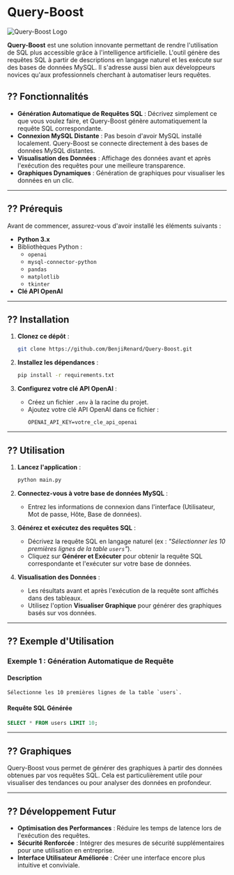 
# Query-Boost

![Query-Boost Logo](https://via.placeholder.com/150)

**Query-Boost** est une solution innovante permettant de rendre l'utilisation de SQL plus accessible grâce à l'intelligence artificielle. L'outil génère des requêtes SQL à partir de descriptions en langage naturel et les exécute sur des bases de données MySQL. Il s'adresse aussi bien aux développeurs novices qu'aux professionnels cherchant à automatiser leurs requêtes.

## ?? Fonctionnalités

- **Génération Automatique de Requêtes SQL** : Décrivez simplement ce que vous voulez faire, et Query-Boost génère automatiquement la requête SQL correspondante.
- **Connexion MySQL Distante** : Pas besoin d'avoir MySQL installé localement. Query-Boost se connecte directement à des bases de données MySQL distantes.
- **Visualisation des Données** : Affichage des données avant et après l'exécution des requêtes pour une meilleure transparence.
- **Graphiques Dynamiques** : Génération de graphiques pour visualiser les données en un clic.

---

## ?? Prérequis

Avant de commencer, assurez-vous d'avoir installé les éléments suivants :

- **Python 3.x**
- Bibliothèques Python :
  - `openai`
  - `mysql-connector-python`
  - `pandas`
  - `matplotlib`
  - `tkinter`
- **Clé API OpenAI**

---

## ?? Installation

1. **Clonez ce dépôt** :
   ```bash
   git clone https://github.com/BenjiRenard/Query-Boost.git
   ```

2. **Installez les dépendances** :
   ```bash
   pip install -r requirements.txt
   ```

3. **Configurez votre clé API OpenAI** :
   - Créez un fichier `.env` à la racine du projet.
   - Ajoutez votre clé API OpenAI dans ce fichier :
     ```
     OPENAI_API_KEY=votre_cle_api_openai
     ```

---

## ?? Utilisation

1. **Lancez l'application** :
   ```bash
   python main.py
   ```

2. **Connectez-vous à votre base de données MySQL** :
   - Entrez les informations de connexion dans l'interface (Utilisateur, Mot de passe, Hôte, Base de données).

3. **Générez et exécutez des requêtes SQL** :
   - Décrivez la requête SQL en langage naturel (ex : *"Sélectionner les 10 premières lignes de la table `users`"*).
   - Cliquez sur **Générer et Exécuter** pour obtenir la requête SQL correspondante et l'exécuter sur votre base de données.

4. **Visualisation des Données** :
   - Les résultats avant et après l'exécution de la requête sont affichés dans des tableaux.
   - Utilisez l'option **Visualiser Graphique** pour générer des graphiques basés sur vos données.

---

## ?? Exemple d'Utilisation

### Exemple 1 : Génération Automatique de Requête

#### Description
```plaintext
Sélectionne les 10 premières lignes de la table `users`.
```

#### Requête SQL Générée
```sql
SELECT * FROM users LIMIT 10;
```

---

## ?? Graphiques

Query-Boost vous permet de générer des graphiques à partir des données obtenues par vos requêtes SQL. Cela est particulièrement utile pour visualiser des tendances ou pour analyser des données en profondeur.

---

## ?? Développement Futur

- **Optimisation des Performances** : Réduire les temps de latence lors de l'exécution des requêtes.
- **Sécurité Renforcée** : Intégrer des mesures de sécurité supplémentaires pour une utilisation en entreprise.
- **Interface Utilisateur Améliorée** : Créer une interface encore plus intuitive et conviviale.
